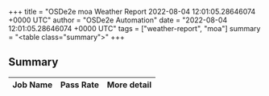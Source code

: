 +++
title = "OSDe2e moa Weather Report 2022-08-04 12:01:05.28646074 +0000 UTC"
author = "OSDe2e Automation"
date = "2022-08-04 12:01:05.28646074 +0000 UTC"
tags = ["weather-report", "moa"]
summary = "<table class=\"summary\"></table>"
+++
## Summary

| Job Name | Pass Rate | More detail |
|----------|-----------|-------------|




